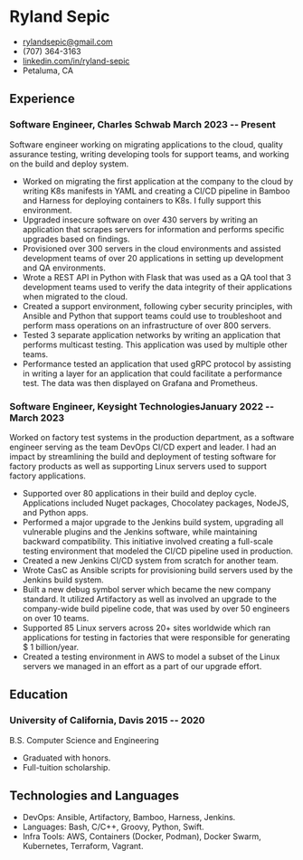 <!-- The (first) h1 will be used as the <title> of the HTML page -->
# Ryland Sepic

<!-- The unordered list immediately after the h1 will be formatted on a single
line. It is intended to be used for contact details -->
- <rylandsepic@gmail.com>
- (707) 364-3163
- [linkedin.com/in/ryland-sepic](http://linkedin.com/in/ryland-sepic)
- Petaluma, CA

<!-- The paragraph after the h1 and ul and before the first h2 is optional. It
is intended to be used for a short summary. -->

## Experience

<!-- You have to wrap the "left" and "right" half of these headings in spans by
hand -->
### <span>Software Engineer, Charles Schwab</span> <span>March 2023 -- Present</span>
Software engineer working on migrating applications to the cloud, quality assurance testing, writing
developing tools for support teams, and working on the build and deploy system. 

* Worked on migrating the first application at the company to the cloud by writing K8s manifests in YAML and creating a CI/CD pipeline in Bamboo and Harness for deploying containers to K8s. I fully support this environment. 
* Upgraded insecure software on over 430 servers by writing an application that scrapes servers for information and performs specific upgrades based on findings.  
* Provisioned over 300 servers in the cloud environments and assisted development teams of over 20 applications in setting up development and QA environments. 
* Wrote a REST API in Python with Flask that was used as a QA tool that 3 development teams used to verify the data integrity of their applications when migrated to the cloud.
* Created a support environment, following cyber security principles, with Ansible and Python that support teams could use to troubleshoot and perform mass operations on an infrastructure of over 800 servers. 
* Tested 3 separate application networks by writing an application that performs multicast testing. This application was used by multiple other teams.
* Performance tested an application that used gRPC protocol by assisting in writing a layer for an application that could facilitate a performance test. The data was then displayed on Grafana and Prometheus. 

### <span>Software Engineer, Keysight Technologies</span><span>January 2022 -- March 2023</span>

Worked on factory test systems in the production department, as a software engineer serving as the team DevOps CI/CD 
expert and leader. I had an impact by streamlining the 
build and deployment of testing software for factory products as well as supporting Linux servers used to support factory applications. 

* Supported over 80 applications in their build and deploy cycle. Applications included 
Nuget packages, Chocolatey packages, NodeJS, and Python apps.
* Performed a major upgrade to the Jenkins build system, upgrading all vulnerable plugins and the Jenkins software, while maintaining backward compatibility. 
This initiative involved creating a full-scale testing environment that modeled the CI/CD pipeline used in production.  
* Created a new Jenkins  CI/CD system from scratch for another team.
* Wrote CasC as Ansible scripts for provisioning build servers used by the Jenkins build system.
* Built a new debug symbol server which became the new company standard. It utilized Artifactory as well as involved an upgrade to the company-wide build pipeline code, that was used by over 50 engineers
on over 10 teams. 
* Supported 85 Linux servers across 20+ sites worldwide which ran applications for testing in factories that were responsible for generating $ 1 billion/year.
* Created a testing environment in AWS to model a subset of the Linux servers we managed in an effort as a part of our upgrade effort. 

## Education

### <span>University of California, Davis</span>  <span>2015 -- 2020</span> 
B.S. Computer Science and Engineering

  - Graduated with honors. 
  - Full-tuition scholarship.

## Technologies and Languages

 - DevOps: Ansible, Artifactory, Bamboo, Harness, Jenkins.
 - Languages: Bash, C/C++, Groovy, Python, Swift.
 - Infra Tools: AWS, Containers (Docker, Podman), Docker Swarm, Kubernetes, Terraform, Vagrant.
